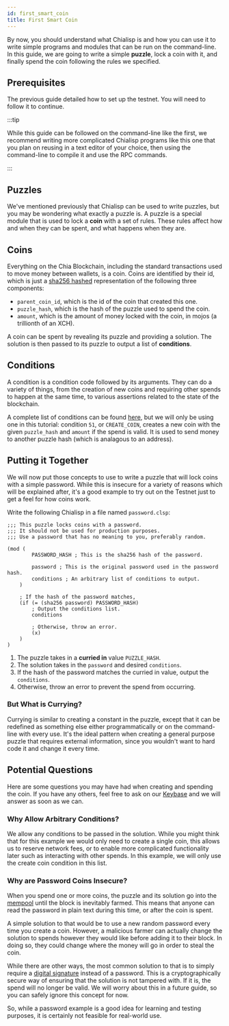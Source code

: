 ```yaml
---
id: first_smart_coin
title: First Smart Coin
---
```


By now, you should understand what Chialisp is and how you can use it to write simple programs and modules that can be run on the command-line. In this guide, we are going to write a simple **puzzle**, lock a coin with it, and finally spend the coin following the rules we specified.

## Prerequisites

The previous guide detailed how to set up the testnet. You will need to follow it to continue.

:::tip

While this guide can be followed on the command-line like the first, we recommend writing more complicated Chialisp programs like this one that you plan on reusing in a text editor of your choice, then using the command-line to compile it and use the RPC commands.

:::

## Puzzles

We've mentioned previously that Chialisp can be used to write puzzles, but you may be wondering what exactly a puzzle is. A puzzle is a special module that is used to lock a **coin** with a set of rules. These rules affect how and when they can be spent, and what happens when they are.

## Coins

Everything on the Chia Blockchain, including the standard transactions used to move money between wallets, is a coin. Coins are identified by their id, which is just a [sha256 hashed](https://en.wikipedia.org/wiki/Cryptographic_hash_function) representation of the following three components:

-   `parent_coin_id`, which is the id of the coin that created this one.
-   `puzzle_hash`, which is the hash of the puzzle used to spend the coin.
-   `amount`, which is the amount of money locked with the coin, in mojos (a trillionth of an XCH).

A coin can be spent by revealing its puzzle and providing a solution. The solution is then passed to its puzzle to output a list of **conditions**.

## Conditions

A condition is a condition code followed by its arguments. They can do a variety of things, from the creation of new coins and requiring other spends to happen at the same time, to various assertions related to the state of the blockchain.

A complete list of conditions can be found [here](https://chialisp.com/docs/coins_spends_and_wallets#conditions), but we will only be using one in this tutorial: condition `51`, or `CREATE_COIN`, creates a new coin with the given `puzzle_hash` and `amount` if the spend is valid. It is used to send money to another puzzle hash (which is analagous to an address).

## Putting it Together

We will now put those concepts to use to write a puzzle that will lock coins with a simple password. While this is insecure for a variety of reasons which will be explained after, it's a good example to try out on the Testnet just to get a feel for how coins work.

Write the following Chialisp in a file named `password.clsp`:

```chialisp
;;; This puzzle locks coins with a password.
;;; It should not be used for production purposes.
;;; Use a password that has no meaning to you, preferably random.

(mod (
        PASSWORD_HASH ; This is the sha256 hash of the password.

        password ; This is the original password used in the password hash.
        conditions ; An arbitrary list of conditions to output.
    )

    ; If the hash of the password matches,
    (if (= (sha256 password) PASSWORD_HASH)
        ; Output the conditions list.
        conditions

        ; Otherwise, throw an error.
        (x)
    )
)
```

1. The puzzle takes in a **curried in** value `PUZZLE_HASH`.
2. The solution takes in the `password` and desired `conditions`.
3. If the hash of the password matches the curried in value, output the `conditions`.
4. Otherwise, throw an error to prevent the spend from occurring.

### But What is Currying?

Currying is similar to creating a constant in the puzzle, except that it can be redefined as something else either programmatically or on the command-line with every use. It's the ideal pattern when creating a general purpose puzzle that requires external information, since you wouldn't want to hard code it and change it every time.

## Potential Questions

Here are some questions you may have had when creating and spending the coin. If you have any others, feel free to ask on our [Keybase](https://keybase.io/team/chia_network.public) and we will answer as soon as we can.

### Why Allow Arbitrary Conditions?

We allow any conditions to be passed in the solution. While you might think that for this example we would only need to create a single coin, this allows us to reserve network fees, or to enable more complicated functionality later such as interacting with other spends. In this example, we will only use the create coin condition in this list.

### Why are Password Coins Insecure?

When you spend one or more coins, the puzzle and its solution go into the [mempool](https://docs.chia.net/docs/06mempool/mempool) until the block is inevitably farmed. This means that anyone can read the password in plain text during this time, or after the coin is spent.

A simple solution to that would be to use a new random password every time you create a coin. However, a malicious farmer can actually change the solution to spends however they would like before adding it to their block. In doing so, they could change where the money will go in order to steal the coin.

While there are other ways, the most common solution to that is to simply require a [digital signature](https://en.wikipedia.org/wiki/BLS_digital_signature) instead of a password. This is a cryptographically secure way of ensuring that the solution is not tampered with. If it is, the spend will no longer be valid. We will worry about this in a future guide, so you can safely ignore this concept for now.

So, while a password example is a good idea for learning and testing purposes, it is certainly not feasible for real-world use.
